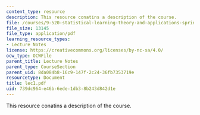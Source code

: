 ```yaml
---
content_type: resource
description: This resource conatins a description of the course.
file: /courses/9-520-statistical-learning-theory-and-applications-spring-2006/739dc964e46b6ede1db38b243d842d1e_lec1.pdf
file_size: 13145
file_type: application/pdf
learning_resource_types:
- Lecture Notes
license: https://creativecommons.org/licenses/by-nc-sa/4.0/
ocw_type: OCWFile
parent_title: Lecture Notes
parent_type: CourseSection
parent_uid: 8da084b8-16c9-147f-2c24-36fb7353719e
resourcetype: Document
title: lec1.pdf
uid: 739dc964-e46b-6ede-1db3-8b243d842d1e
---
```

This resource conatins a description of the course.